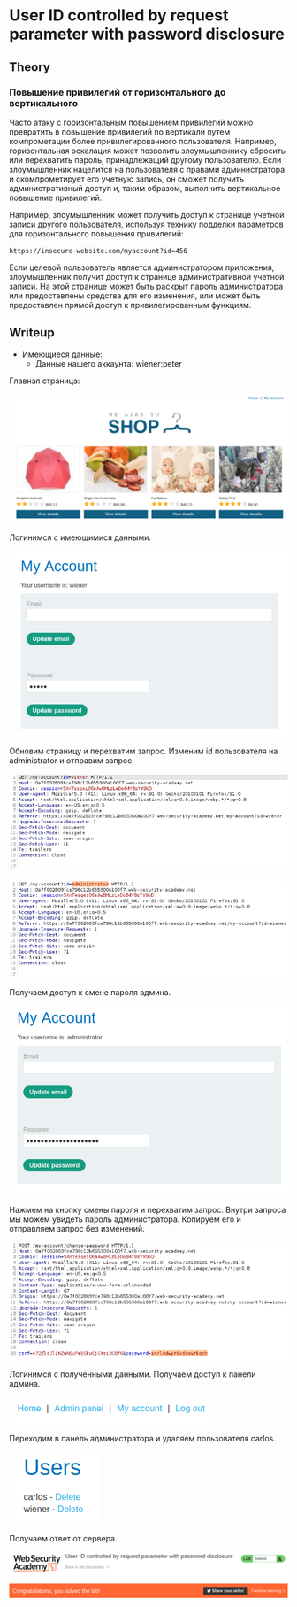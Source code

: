 # User ID controlled by request parameter with password disclosure

## Theory

<h3>Повышение привилегий от горизонтального до вертикального</h3>

Часто атаку с горизонтальным повышением привилегий можно превратить в повышение привилегий по вертикали путем компрометации более привилегированного пользователя. Например, горизонтальная эскалация может позволить злоумышленнику сбросить или перехватить пароль, принадлежащий другому пользователю. Если злоумышленник нацелится на пользователя с правами администратора и скомпрометирует его учетную запись, он сможет получить административный доступ и, таким образом, выполнить вертикальное повышение привилегий.

Например, злоумышленник может получить доступ к странице учетной записи другого пользователя, используя технику подделки параметров  для горизонтального повышения привилегий:
```
https://insecure-website.com/myaccount?id=456
```

Если целевой пользователь является администратором приложения, злоумышленник получит доступ к странице административной учетной записи. На этой странице может быть раскрыт пароль администратора или предоставлены средства для его изменения, или может быть предоставлен прямой доступ к привилегированным функциям.

## Writeup

* Имеющиеся данные: 
    * Данные нашего аккаунта: wiener:peter

Главная страница:

![](https://github.com/fobblified/Writeups/blob/main/Portswigger/Access_control/User_ID_controlled_by_request_parameter_with_password_disclosure/assets/1.png)

Логинимся с имеющимися данными.

![](https://github.com/fobblified/Writeups/blob/main/Portswigger/Access_control/User_ID_controlled_by_request_parameter_with_password_disclosure/assets/2.png)

Обновим страницу и перехватим запрос. Изменим id пользователя на administrator и отправим запрос.

![](https://github.com/fobblified/Writeups/blob/main/Portswigger/Access_control/User_ID_controlled_by_request_parameter_with_password_disclosure/assets/3.png)

![](https://github.com/fobblified/Writeups/blob/main/Portswigger/Access_control/User_ID_controlled_by_request_parameter_with_password_disclosure/assets/4.png)

Получаем доступ к смене пароля админа. 

![](https://github.com/fobblified/Writeups/blob/main/Portswigger/Access_control/User_ID_controlled_by_request_parameter_with_password_disclosure/assets/5.png)

Нажмем на кнопку смены пароля и перехватим запрос. Внутри запроса мы можем увидеть пароль администратора. Копируем его и отправляем запрос без изменений.

![](https://github.com/fobblified/Writeups/blob/main/Portswigger/Access_control/User_ID_controlled_by_request_parameter_with_password_disclosure/assets/6.png)

Логинимся с полученными данными. Получаем доступ к панели админа.

![](https://github.com/fobblified/Writeups/blob/main/Portswigger/Access_control/User_ID_controlled_by_request_parameter_with_password_disclosure/assets/7.png)

Переходим в панель администратора и удаляем пользователя carlos.

![](https://github.com/fobblified/Writeups/blob/main/Portswigger/Access_control/User_ID_controlled_by_request_parameter_with_password_disclosure/assets/8.png)

Получаем ответ от сервера.

![](https://github.com/fobblified/Writeups/blob/main/Portswigger/Access_control/User_ID_controlled_by_request_parameter_with_password_disclosure/assets/9.png)
